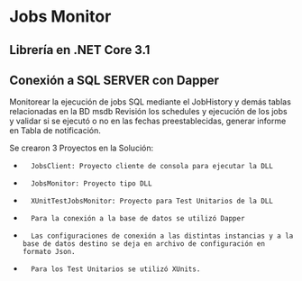 # Jobs Monitor
## Librería en .NET Core 3.1 
## Conexión a SQL SERVER con Dapper

 Monitorear la ejecución de jobs SQL mediante el JobHistory y demás tablas relacionadas en la BD msdb 
 Revisión los schedules y ejecución de los jobs y validar si se ejecutó o no en las fechas preestablecidas,
 generar informe en Tabla de notificación. 

 
Se crearon 3 Proyectos en la Solución:

-    	JobsClient: Proyecto cliente de consola para ejecutar la DLL

-       JobsMonitor: Proyecto tipo DLL

-       XUnitTestJobsMonitor: Proyecto para Test Unitarios de la DLL

-       Para la conexión a la base de datos se utilizó Dapper

-       Las configuraciones de conexión a las distintas instancias y a la base de datos destino se deja en archivo de configuración en formato Json.

-       Para los Test Unitarios se utilizó XUnits.
